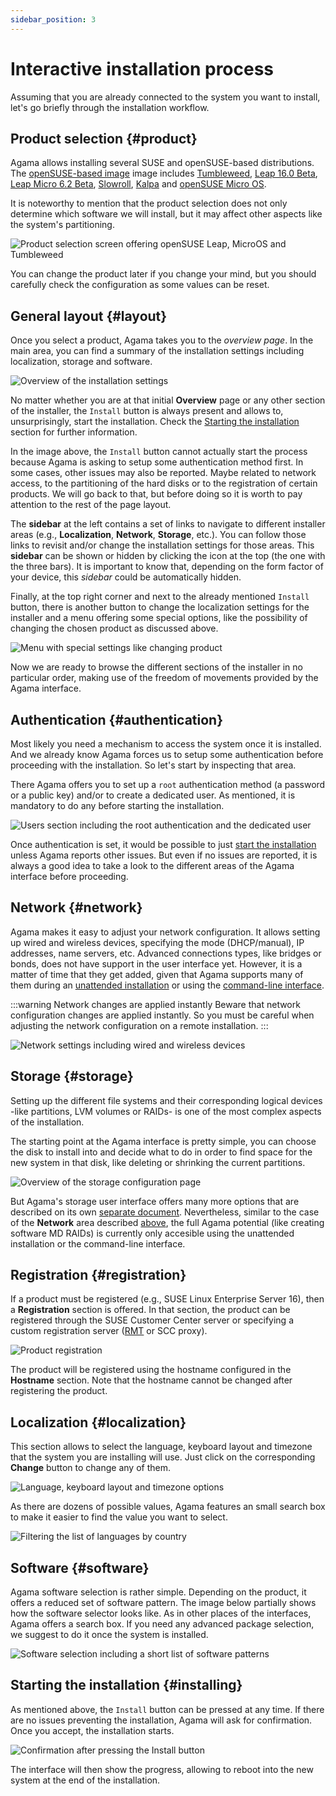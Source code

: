 ```yaml
---
sidebar_position: 3
---
```


# Interactive installation process

Assuming that you are already connected to the system you want to install, let's go briefly through
the installation workflow.

## Product selection {#product}

Agama allows installing several SUSE and openSUSE-based distributions. The [openSUSE-based
image](/download) image includes [Tumbleweed](https://www.opensuse.org/#Tumbleweed),
[Leap 16.0 Beta](https://get.opensuse.org/leap/16.0/), [Leap Micro 6.2 Beta](https://en.opensuse.org/Portal:Leap_Micro), [Slowroll](https://en.opensuse.org/Portal:Slowroll), [Kalpa](https://kalpadesktop.org/) and [openSUSE Micro
OS](https://get.opensuse.org/microos/).

It is noteworthy to mention that the product selection does not only determine which software we
will install, but it may affect other aspects like the system's partitioning.

![Product selection screen offering openSUSE Leap, MicroOS and
Tumbleweed](/img/user/product-selection.png)

You can change the product later if you change your mind, but you should carefully check the
configuration as some values can be reset.

## General layout {#layout}

Once you select a product, Agama takes you to the _overview page_. In the main area, you can find a
summary of the installation settings including localization, storage and software.

![Overview of the installation settings](/img/user/overview.png)

No matter whether you are at that initial **Overview** page or any other section of the installer,
the `Install` button is always present and allows to, unsurprisingly, start the installation. Check
the [Starting the installation](#installing) section for further information.

In the image above, the `Install` button cannot actually start the process because Agama is asking
to setup some authentication method first. In some cases, other issues may also be reported. Maybe
related to network access, to the partitioning of the hard disks or to the registration of certain
products. We will go back to that, but before doing so it is worth to pay attention to the rest of
the page layout.

The **sidebar** at the left contains a set of links to navigate to different installer areas (e.g.,
**Localization**, **Network**, **Storage**, etc.). You can follow those links to revisit and/or
change the installation settings for those areas. This **sidebar** can be shown or hidden by
clicking the icon at the top (the one with the three bars). It is important to know that, depending
on the form factor of your device, this _sidebar_ could be automatically hidden.

Finally, at the top right corner and next to the already mentioned `Install` button, there is
another button to change the localization settings for the installer and a menu offering some
special options, like the possibility of changing the chosen product as discussed above.

![Menu with special settings like changing product](/img/user/installer-menu.png)

Now we are ready to browse the different sections of the installer in no particular order, making
use of the freedom of movements provided by the Agama interface.

## Authentication {#authentication}

Most likely you need a mechanism to access the system once it is installed. And we already know
Agama forces us to setup some authentication before proceeding with the installation. So let's
start by inspecting that area. 

There Agama offers you to set up a `root` authentication method (a password or a public key) and/or
to create a dedicated user. As mentioned, it is mandatory to do any before starting the
installation.

![Users section including the root authentication and the dedicated user](/img/user/users.png)

Once authentication is set, it would be possible to just [start the installation](#installing)
unless Agama reports other issues. But even if no issues are reported, it is always a good idea to
take a look to the different areas of the Agama interface before proceeding.

## Network {#network}

Agama makes it easy to adjust your network configuration. It allows setting up wired and wireless
devices, specifying the mode (DHCP/manual), IP addresses, name servers, etc. Advanced
connections types, like bridges or bonds, does not have support in the user interface yet. However,
it is a matter of time that they get added, given that Agama supports many of them during an
[unattended installation](./unattended.md) or using the [command-line interface](./cli.md).

:::warning Network changes are applied instantly
Beware that network configuration changes are applied instantly. So you must be careful when
adjusting the network configuration on a remote installation.
:::

![Network settings including wired and wireless devices](/img/user/network.png)

## Storage {#storage}

Setting up the different file systems and their corresponding logical devices -like partitions,
LVM volumes or RAIDs- is one of the most complex aspects of the installation.

The starting point at the Agama interface is pretty simple, you can choose the disk to install into
and decide what to do in order to find space for the new system in that disk, like deleting or
shrinking the current partitions.

![Overview of the storage configuration page](/img/user/storage-overview.png)

But Agama's storage user interface offers many more options that are described on its own [separate
document](/docs/user/guides/storage). Nevertheless, similar to the case of the **Network** area
described [above](#network), the full Agama potential (like creating software MD RAIDs) is currently
only accesible using the unattended installation or the command-line interface.

## Registration {#registration}

If a product must be registered (e.g., SUSE Linux Enterprise Server 16), then a **Registration**
section is offered. In that section, the product can be registered through the SUSE Customer Center
server or specifying a custom registration server ([RMT](https://documentation.suse.com/en-us/sles/15-SP7/html/SLES-all/rmt-overview.html) or SCC proxy).

![Product registration](/img/user/registration.png)

The product will be registered using the hostname configured in the **Hostname** section. Note that
the hostname cannot be changed after registering the product.

## Localization {#localization}

This section allows to select the language, keyboard layout and timezone that the system you are
installing will use. Just click on the corresponding **Change** button to change any of them.

![Language, keyboard layout and timezone options](/img/user/localization.png)

As there are dozens of possible values, Agama features an small search box to make it easier to find
the value you want to select.

![Filtering the list of languages by country](/img/user/select-language.png)

## Software {#software}

Agama software selection is rather simple. Depending on the product, it offers a reduced set of
software pattern. The image below partially shows how the software selector looks like. As in other
places of the interfaces, Agama offers a search box. If you need any advanced package selection, we
suggest to do it once the system is installed.

![Software selection including a short list of software patterns](/img/user/software.png)

## Starting the installation {#installing}

As mentioned above, the `Install` button can be pressed at any time. If there are no issues
preventing the installation, Agama will ask for confirmation. Once you accept, the installation
starts.

![Confirmation after pressing the `Install` button](/img/user/install-button.png)

The interface will then show the progress, allowing to reboot into the new system at the end of the
installation.
